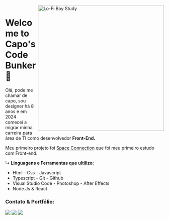 <img src="https://i.imgur.com/vCLjSvI.png" min-width="400px" max-width="400px" width="400px" align="right" alt="Lo-Fi Boy Study">




# Welcome to Capo's Code Bunker 👋
<p align="left"> Olá, pode me chamar de  capo, sou designer há 8 anos e em 2024 </br>
comecei a migrar minha carreira
para área de TI como desenvolvedor <strong>Front-End.</strong> 

<p>Meu primeiro projeto foi <a href="https://space-connection-website.vercel.app">Space Connection</a> que foi meu primeiro estudo com Front-end. </br>

↳ <strong>Linguagens e Ferramentas que ultilizo:</strong></br>
<ul>
<li>Html - Css - Javascript </li>
<li>Typescript - Git - Github </li>
<li>Visual Studio Code - Photoshop - After Effects</li>
<li>Node.Js & React  </li>
</ul>




### Contato & Portfólio:

<p align="left">

<a href="mailto:theoldmatsu@gmail.com" alt="Gmail">
<img src="https://img.shields.io/badge/Gmail-D14836?style=for-the-badge&logo=gmail&logoColor=white" /></a> 
<a href="https://portfolioproject-blush.vercel.app" alt="Portfólio">
<img src="https://img.shields.io/badge/website-000000?style=for-the-badge&logo=About.me&logoColor=white" /></a> 
<a href="https://www.linkedin.com/in/vitor-capodeferro-2825a9217/" alt="Linkedin">
<img src="https://img.shields.io/badge/LinkedIn-0077B5?style=for-the-badge&logo=linkedin&logoColor=white" /></a> 









